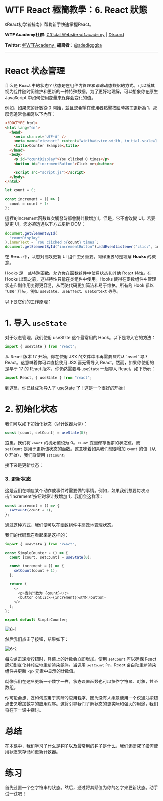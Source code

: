 # WTF React 極簡教學：6. React 狀態

《React初学者指南》帮助新手快速掌握React。 

**WTF Academy社群**: [Official Website wtf.academy](https://wtf.academy) | [Discord](https://discord.gg/5akcruXrsk)

**Twitter**: [@WTFAcademy_](https://twitter.com/WTFAcademy_) **編譯者**：[@adedigggba](https://twitter.com/adedigggba)

---

# React 状态管理

什么是 React 中的状态？状态是在组件内管理和跟踪动态数据的方式。可以将其视为组件随时间维护和更新的一种特殊数据。为了更好地理解，可以想象你在原生 JavaScript 中如何使用变量来保存会变化的值。

例如，如果您的計數從 0 開始，並且您希望在使用者點擊按鈕時將其更新為 1，那麼您通常會編寫以下內容：

```html
<!DOCTYPE html>
<html lang="en">
  <head>
    <meta charset="UTF-8" />
    <meta name="viewport" content="width=device-width, initial-scale=1.0" />
    <title>Counter Example</title>
  </head>
  <body>
    <p id="countDisplay">You clicked 0 times</p>
    <button id="incrementButton">Click me</button>

    <script src="script.js"></script>
  </body>
</html>
```

```javascript
let count = 0;

const increment = () => {
  count = count + 1;
};
```

這裡的increment函數每次觸發時都會將計數增加1。但是，它不會改變 UI。若要變更 UI，您必須透過以下方式更新 DOM：

```javascript
document.getElementById(
  "countDisplay"
).innerText = `You clicked ${count} times`;
document.getElementById("incrementButton").addEventListener("click", increment);
```
在 React 中，状态对高效更新 UI 组件至关重要。同样重要的是理解 **Hooks** 的概念。

Hooks 是一些特殊函数，允许你在函数组件中使用状态和其他 React 特性。在 Hooks 出现之前，这些特性只能在类组件中使用。Hooks 使得在函数组件中管理状态和副作用变得更容易，从而使代码更加简洁和易于维护。所有的 Hook 都以 "use" 开头，例如 `useState`、`useEffect`、`useContext` 等等。

以下是它们的工作原理：

# 1. 导入 `useState`

对于状态管理，我们使用 useState 这个最常用的 Hook。以下是导入它的方法：

```javascript
import { useState } from "react";
```

从 React 版本 17 开始，你在使用 JSX 的文件中不再需要显式从 'react' 导入 React。这意味着你可以直接使用 JSX 而无需导入 React。然而，如果你使用的是早于 17 的 React 版本，你仍然需要与 `useState` 一起导入 React，如下所示：

```javascript
import React, { useState } from "react";
```

到这里，你已经成功导入了 useState 了！这是一个很好的开始！

# 2. 初始化状态

我们可以如下初始化状态（以计数器为例）：

```javascript
const [count, setCount] = useState(0);
```

这里，我们将 `count` 的初始值设为 0。`count` 变量保存当前的状态值，而 `setCount` 是用于更新该状态的函数。这意味着如果我们想要增加 `count` 的值（从 0 开始），我们将使用 `setCount`。

接下来是更新状态：

### 3. 更新状态

这是我们在响应某个动作或事件时需要做的事情。例如，如果我们想要每次点击“Increment”按钮时将计数增加 1，我们会这样写：

```javascript
const increment = () => {
  setCount(count + 1);
};
```

通过这种方式，我们便可以在函数组件中高效地管理状态。

我们的代码现在看起来是这样的：

```javascript
import { useState } from "react";

const SimpleCounter = () => {
  const [count, setCount] = useState(0);

  const increment = () => {
    setCount(count + 1);
  };

  return (
    <>
      <p>当前计数为 {count}</p>
      <button onClick={increment}>递增</button>
    </>
  );
};

export default SimpleCounter;
```

![6-1](./img/6-1.png)

然后我们点击了按钮，结果如下：

![6-2](./img/6-2.png)

每次点击递增按钮时，屏幕上的计数会立即增加。使用 `setCount` 可以确保 React 感知到变化并相应地重新渲染组件。当调用 `setCount` 时，React 会自动重新渲染组件并更新 `<p>` 元素中显示的计数值。

就像我们在这里更新一个数字一样，状态设置函数也可以操作字符串、对象，甚至数组。

你可能会想，这如何应用于实际的应用程序，因为没有人愿意使用一个仅通过按钮点击来增加数字的应用程序。这将引导我们了解状态的更实际和强大的用途，我们将在下一课中探讨。

# 总结

在本课中，我们学习了什么是钩子以及最常用的钩子是什么。我们还研究了如何使用状态来存储和更新计数器。

# 练习

首先设置一个空字符串的状态。然后，通过将其赋值为你的名字来更新状态。动手试一试吧！

